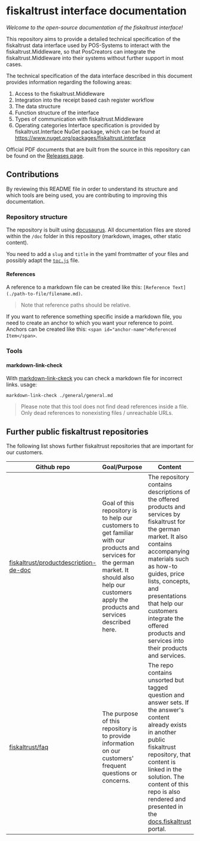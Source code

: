 # fiskaltrust interface documentation
_Welcome to the open-source documentation of the fiskaltrust interface!_

This repository aims to provide a detailed technical specification of the fiskaltrust data interface used by POS-Systems to interact with the fiskaltrust.Middleware, so that PosCreators can integrate the fiskaltrust.Middleware into their systems without further support in most cases.

The technical specification of the data interface described in this document provides information regarding the following areas:
1. Access to the fiskaltrust.Middleware
2. Integration into the receipt based cash register workflow
3. The data structure
4. Function structure of the interface
5. Types of communication with fiskaltrust.Middleware
6. Operating categories
Interface specification is provided by fiskaltrust.Interface NuGet package, which can be found at https://www.nuget.org/packages/fiskaltrust.interface

Official PDF documents that are built from the source in this repository can be found on the [Releases page](https://github.com/fiskaltrust/interface-doc/releases).

## Contributions
By reviewing this README file in order to understand its structure and which tools are being used, you are contributing to improving this documentation.

### Repository structure
The repository is built using [docusaurus](https://docusaurus.io/).
All documentation files are stored within the `/doc` folder in this repository (markdown, images, other static content).

You need to add a `slug` and `title` in the yaml fromtmatter of your files and possibly adapt the [`toc.js`](.toc.js) file.

#### References
A reference to a markdown file can be created like this: `[Reference Text](./path-to-file/filename.md)`.
> Note that reference paths should be relative.

If you want to reference something specific inside a markdown file, you need to create an anchor to which you want your reference to point.
Anchors can be created like this: `<span id="anchor-name">Referenced Item</span>`.

### Tools

#### markdown-link-check
With [markdown-link-ckeck](https://www.npmjs.com/package/markdown-link-check) you can check a markdown file for incorrect links.
usage:
```
markdown-link-check ./general/general.md
```
> Please note that this tool does not find dead references inside a file. Only dead references to nonexisting files / unreachable URLs.

## Further public fiskaltrust repositories

The following list shows further fiskaltrust repositories that are important for our customers. 

| **Github repo**                                                                                   | **Goal/Purpose**                                                                                                                                                                                                                            | **Content**                                                                                                                                                                                                                                                                                                                                                                                                             |
|---------------------------------------------------------------------------------------------------|---------------------------------------------------------------------------------------------------------------------------------------------------------------------------------------------------------------------------------------------|-------------------------------------------------------------------------------------------------------------------------------------------------------------------------------------------------------------------------------------------------------------------------------------------------------------------------------------------------------------------------------------------------------------------------|
| [fiskaltrust/productdescription-de-doc](https://github.com/fiskaltrust/productdescription-de-doc) | Goal of this repository is to help our customers to get familiar with our products and services for the german market. It should also help our customers apply the products and services described here.                                    | The repository contains descriptions of the offered products and services by fiskaltrust for the german market. It also contains accompanying materials such as how-to guides, price lists, concepts, and presentations that help our customers integrate the offered products and services into their products and services.                                                                                           |
| [fiskaltrust/faq](https://github.com/fiskaltrust/faq)                                             | The purpose of this repository is to provide information on our customers' frequent questions or concerns.                                                                                                                                  | The repo contains unsorted but tagged question and answer sets. If the answer's content already exists in another public fiskaltrust repository, that content is linked in the solution. The content of this repo is also rendered and presented in the [docs.fiskaltrust](https://docs.fiskaltrust.cloud/doc/faq/qna/market-de.html) portal.                                                                           |

